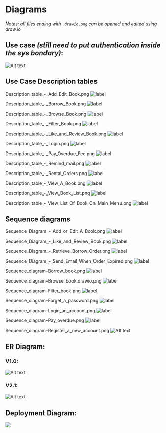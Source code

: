 # Diagrams
_Notes: all files ending with `.drawio.png` can be opened and edited using draw.io_

## Use case _(still need to put authentication inside the sys bondary)_:
![Alt text](Diagrams/Use_case_diagram.png)

## Use Case Description tables

Description_table_-_Add_Edit_Book.png
![label](Diagrams/Description%20Tables/Description_table_-_Add_Edit_Book.png)

Description_table_-_Borrow_Book.png
![label](Diagrams/Description%20Tables/Description_table_-_Borrow_Book.png)

Description_table_-_Browse_Book.png
![label](Diagrams/Description%20Tables/Description_table_-_Browse_Book.png)

Description_table_-_Filter_Book.png
![label](Diagrams/Description%20Tables/Description_table_-_Filter_Book.png)

Description_table_-_Like_and_Review_Book.png
![label](Diagrams/Description%20Tables/Description_table_-_Like_and_Review_Book.png)

Description_table_-_Login.png
![label](Diagrams/Description%20Tables/Description_table_-_Login.png)

Description_table_-_Pay_Overdue_Fee.png
![label](Diagrams/Description%20Tables/Description_table_-_Pay_Overdue_Fee.png)

Description_table_-_Remind_mail.png
![label](Diagrams/Description%20Tables/Description_table_-_Remind_mail.png)

Description_table_-_Rental_Orders.png
![label](Diagrams/Description%20Tables/Description_table_-_Rental_Orders.png)

Description_table_-_View_A_Book.png
![label](Diagrams/Description%20Tables/Description_table_-_View_A_Book.png)

Description_table_-_View_Book_List.png
![label](Diagrams/Description%20Tables/Description_table_-_View_Book_List.png)

Description_table_-_View_List_Of_Book_On_Main_Menu.png
![label](Diagrams/Description%20Tables/Description_table_-_View_List_Of_Book_On_Main_Menu.png)


## Sequence diagrams

Sequence_Diagram_-_Add_or_Edit_A_Book.png
![label](Diagrams/Sequence%20Diagram/Sequence_Diagram_-_Add_or_Edit_A_Book.png)

Sequence_Diagram_-_Like_and_Review_Book.png
![label](Diagrams/Sequence%20Diagram/Sequence_Diagram_-_Like_and_Review_Book.png)

Sequence_Diagram_-_Retrieve_Borrow_Order.png
![label](Diagrams/Sequence%20Diagram/Sequence_Diagram_-_Retrieve_Borrow_Order.png)

Sequence_Diagram_-_Send_Email_When_Order_Expired.png
![label](Diagrams/Sequence%20Diagram/Sequence_Diagram_-_Send_Email_When_Order_Expired.png)

Sequence_diagram-Borrow_book.png
![label](Diagrams/Sequence%20Diagram/Sequence_diagram-Borrow_book.png)

Sequence_diagram-Browse_book.drawio.png
![label](Diagrams/Sequence%20Diagram/Sequence_diagram-Browse_book.drawio.png)

Sequence_diagram-Filter_book.png
![label](Diagrams/Sequence%20Diagram/Sequence_diagram-Filter_book.png)

Sequence_diagram-Forget_a_password.png
![label](Diagrams/Sequence%20Diagram/Sequence_diagram-Forget_a_password.png)

Sequence_diagram-Login_an_account.png
![label](Diagrams/Sequence%20Diagram/Sequence_diagram-Login_an_account.png)

Sequence_diagram-Pay_overdue.png
![label](Diagrams/Sequence%20Diagram/Sequence_diagram-Pay_overdue.png)

Sequence_diagram-Register_a_new_account.png
![Alt text](Diagrams/Sequence%20Diagram/Sequence_diagram-Register_a_new_account.png)


## ER Diagram:
### V1.0:
![Alt text](Diagrams/Database%20Diagram.v1.0.png)

### V2.1:
![Alt text](Diagrams/DB-ER%20diagram.v2.1.drawio.png)


## Deployment Diagram:
![](Diagrams/Deployment%20Diagram.drawio.png)

